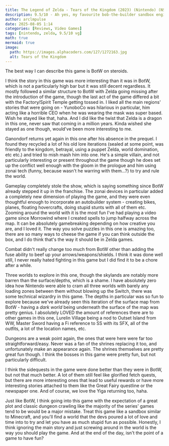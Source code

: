 ```yaml
---
title: The Legend of Zelda - Tears of the Kingdom (2023) (Nintendo) (NSW)
description: 9.5/10 - Ah yes, my favourite bob-the-builder sandbox engineering simulator. Princess Zelda who?
author: arclmpulse
date: 2025-08-05 1:14
categories: [Reviews, Video Games]
tags: [nintendo, zelda, 9.5/10 vg]
math: true
mermaid: true
image:
  path: https://images.alphacoders.com/127/1272163.jpg
  alt: Tears of the Kingdom
---
```


The best way I can describe this game is BotW on steroids.

I think the story in this game was more interesting than it was in BotW, which is not a particularly high bar but it was still decent regardless. It mostly followed a similar structure to BotW with Zelda going missing after the introduction of the game, though the last act of the game differed a bit with the Factory/Spirit Temple getting tossed in. I liked all the main regions' stories that were going on - YunoboCo was hilarious in particular, him acting like a horrible CEO when he was wearing the mask was super based. Wish he stayed like that, haha. And I did like the twist that Zelda is a dragon in this one, never saw that coming in a million years. Kinda wished she stayed as one though, would've been more interesting to me.

Ganondorf returns yet again in this one after his absence in the prequel. I found they recycled a lot of his old lore iterations (sealed at some point, was friendly to the kingdom, betrayal, using a puppet Zelda, world domination, etc etc.) and tried to mish mash him into one. He's a simple villain, and not particularly interesting or present throughout the game though he does set up the conflict well enough with the gloom in the prologue and him using zonai tech (funny, because wasn't he warring with them...?) to try and rule the world.

Gameplay completely stole the show, which is saying something since BotW already stepped it up in the franchise. The zonai devices in particular added a completely new dimension of playing the game, and they were even thoughtful enough to incorporate an autobuilder system - creating bikes, planes, floating hovercrafts, doing stupid stunts with all of them etc. Zooming around the world with it is the most fun I've had playing a video game since Morrowind where I created spells to jump halfway across the map. It can be absolutely gamebreaking depending on how creative you are, and I loved it. The way you solve puzzles in this one is amazing too, there are so many ways to cheese the game if you can think outside the box, and I do think that's the way it should be in Zelda games.

Combat didn't really change too much from BotW other than adding the fuse ability to beef up your arrows/weapons/shields. I think it was done well still, I never really hated fighting in this game but I did find it to be a chore after a while.

Three worlds to explore in this one, though the skylands are notably more barren than the surface/depths, which is a shame. I have absolutely zero idea how Nintendo were able to cram all three worlds with barely any loading zones between them without blowing up the Switch, there was some technical wizardry in this game. The depths in particular was so fun to explore because we've already seen this iteration of the surface map from BotW - having a _dark world_ being underneath the surface of the map was pretty genius. I absolutely LOVED the amount of references there are to other games in this one, Lurelin Village being a nod to Outset Island from WW, Master Sword having a Fi reference to SS with its SFX, all of the outfits, a lot of the location names, etc.

Dungeons are a weak point again, the ones that were here were far too straightforward/easy. Never was a fan of the shrines replacing it too, and unfortunately make an appearance again. The shrines themselves are pretty great fun though. I think the bosses in this game were pretty fun, but not particularly difficult.

I think the sidequests in the game were done better than they were in BotW, but not that much better. A lot of them still feel like glorified fetch quests, but there are more interesting ones that lead to useful rewards or have more interesting stories attached to them like the Great Fairy questline or the newspaper one. And of course, we love the Yiga returning too, haha.

Just like BotW, I think going into this game with the expectation of a great plot and classic dungeon crawling like the majority of the series' games tend to be would be a major mistake. Treat this game like a sandbox similar to Minecraft, and you'll find a world that the devs poured a lot of love and time into to try and let you have as much stupid fun as possible. Honestly, I think ignoring the main story and just screwing around in the world is the way you should play the game. And at the end of the day, isn't the point of a game to have fun?
